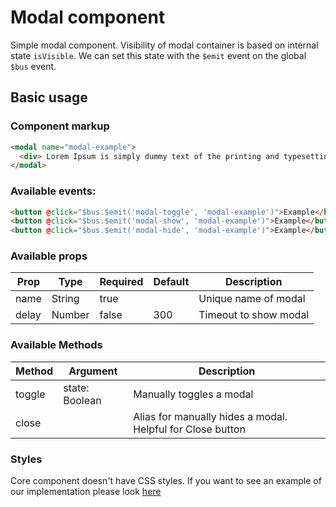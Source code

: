 # Modal component

Simple modal component. Visibility of modal container is based on internal state `isVisible`. We can set this state with the `$emit` event on the global `$bus` event.

## Basic usage

### Component markup

```html
<modal name="modal-example">
  <div> Lorem Ipsum is simply dummy text of the printing and typesetting industry. </div>
</modal>
```

### Available events:

```html
<button @click="$bus.$emit('modal-toggle', 'modal-example')">Example</button>
<button @click="$bus.$emit('modal-show', 'modal-example')">Example</button>
<button @click="$bus.$emit('modal-hide', 'modal-example')">Example</button>
```

### Available props

| Prop  | Type   | Required | Default | Description           |
| ----- | ------ | -------- | ------- | --------------------- |
| name  | String | true     |         | Unique name of modal  |
| delay | Number | false    | 300     | Timeout to show modal |

### Available Methods

| Method | Argument       | Description                                                |
| ------ | -------------- | ---------------------------------------------------------- |
| toggle | state: Boolean | Manually toggles a modal                                   |
| close  |                | Alias for manually hides a modal. Helpful for Close button |

### Styles

Core component doesn't have CSS styles. If you want to see an example of our implementation please look [here](https://github.com/DivanteLtd/vue-storefront/blob/master/src/themes/default/components/core/Modal.vue)
